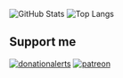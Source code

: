 ![GitHub Stats](https://github-readme-stats.vercel.app/api?username=freadc0de&show_icons=true&theme=github_dark)
![Top Langs](https://github-readme-stats.vercel.app/api/top-langs/?username=freadc0de&layout=compact&theme=github_dark)

## Support me
[![donationalerts](https://files.catbox.moe/c410ko.svg)](https://www.donationalerts.com/r/slyph_mp4) [![patreon](https://files.catbox.moe/1vkdf8.svg)](https://www.patreon.com/slyph_mp4)
